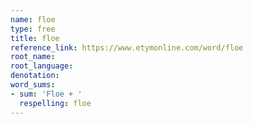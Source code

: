 ```yaml
---
name: floe
type: free
title: floe
reference_link: https://www.etymonline.com/word/floe
root_name: 
root_language: 
denotation: 
word_sums:
- sum: 'Floe + '
  respelling: floe
---
```

